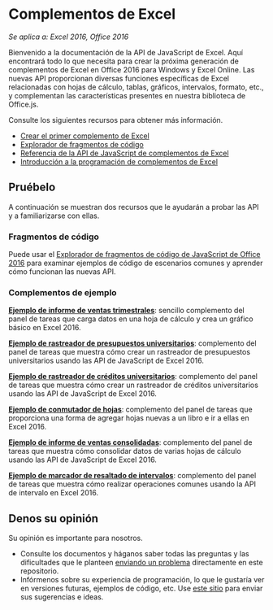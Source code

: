 # Complementos de Excel

_Se aplica a: Excel 2016, Office 2016_

Bienvenido a la documentación de la API de JavaScript de Excel. Aquí encontrará todo lo que necesita para crear la próxima generación de complementos de Excel en Office 2016 para Windows y Excel Online. Las nuevas API proporcionan diversas funciones específicas de Excel relacionadas con hojas de cálculo, tablas, gráficos, intervalos, formato, etc., y complementan las características presentes en nuestra biblioteca de Office.js.

Consulte los siguientes recursos para obtener más información. 

* [Crear el primer complemento de Excel](build-your-first-excel-add-in.md)
* [Explorador de fragmentos de código](https://github.com/OfficeDev/office-js-snippet-explorer)
* [Referencia de la API de JavaScript de complementos de Excel](excel-add-ins-javascript-reference.md)
* [Introducción a la programación de complementos de Excel](excel-add-ins-programming-overview.md)


## Pruébelo

A continuación se muestran dos recursos que le ayudarán a probar las API y a familiarizarse con ellas.

### Fragmentos de código

Puede usar el [Explorador de fragmentos de código de JavaScript de Office 2016](http://officesnippetexplorer.azurewebsites.net/#/snippets/excel) para examinar ejemplos de código de escenarios comunes y aprender cómo funcionan las nuevas API. 

### Complementos de ejemplo

**[Ejemplo de informe de ventas trimestrales](https://github.com/OfficeDev/Excel-Add-in-JS-QuarterlySalesReport)**: sencillo complemento del panel de tareas que carga datos en una hoja de cálculo y crea un gráfico básico en Excel 2016. 

**[Ejemplo de rastreador de presupuestos universitarios](https://github.com/OfficeDev/Excel-Add-in-JS-CollegeBudgetTracker)**: complemento del panel de tareas que muestra cómo crear un rastreador de presupuestos universitarios usando las API de JavaScript de Excel 2016. 

**[Ejemplo de rastreador de créditos universitarios](https://github.com/OfficeDev/Excel-Add-in-JS-CollegeCreditsTracker)**: complemento del panel de tareas que muestra cómo crear un rastreador de créditos universitarios usando las API de JavaScript de Excel 2016. 

**[Ejemplo de conmutador de hojas](https://github.com/OfficeDev/Excel-Add-in-JS-SheetSwitcher)**: complemento del panel de tareas que proporciona una forma de agregar hojas nuevas a un libro e ir a ellas en Excel 2016. 

**[Ejemplo de informe de ventas consolidadas](https://github.com/OfficeDev/Excel-Add-in-JS-ConsolidatedSalesReport)**: complemento del panel de tareas que muestra cómo consolidar datos de varias hojas de cálculo usando las API de JavaScript de Excel 2016. 

**[Ejemplo de marcador de resaltado de intervalos](https://github.com/OfficeDev/Excel-Add-in-JS-RangeHighlighter)**: complemento del panel de tareas que muestra cómo realizar operaciones comunes usando la API de intervalo en Excel 2016.


## Denos su opinión

Su opinión es importante para nosotros. 

* Consulte los documentos y háganos saber todas las preguntas y las dificultades que le planteen [enviando un problema](https://github.com/OfficeDev/office-js-docs/issues) directamente en este repositorio.
* Infórmenos sobre su experiencia de programación, lo que le gustaría ver en versiones futuras, ejemplos de código, etc. Use [este sitio](http://officespdev.uservoice.com/) para enviar sus sugerencias e ideas.

